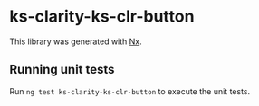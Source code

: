 # ks-clarity-ks-clr-button

This library was generated with [Nx](https://nx.dev).

## Running unit tests

Run `ng test ks-clarity-ks-clr-button` to execute the unit tests.

